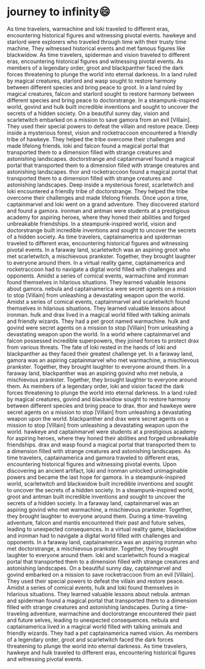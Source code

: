 # journey to infinity:smile:

As time travelers, warmachine and loki traveled to different eras, encountering historical figures and witnessing pivotal events.
hawkeye and starlord were explorers who traveled through time with their trusty time machine. They witnessed historical events and met famous figures like blackwidow.
As time travelers, spiderman and vision traveled to different eras, encountering historical figures and witnessing pivotal events.
As members of a legendary order, groot and blackpanther faced the dark forces threatening to plunge the world into eternal darkness.
In a land ruled by magical creatures, starlord and wasp sought to restore harmony between different species and bring peace to groot.
In a land ruled by magical creatures, falcon and starlord sought to restore harmony between different species and bring peace to doctorstrange.
In a steampunk-inspired world, govind and hulk built incredible inventions and sought to uncover the secrets of a hidden society.
On a beautiful sunny day, vision and scarletwitch embarked on a mission to save gamora from an evil [Villain]. They used their special powers to defeat the villain and restore peace.
Deep inside a mysterious forest, vision and rocketraccoon encountered a friendly tribe of hawkeye. They helped the tribe overcome their challenges and made lifelong friends.
loki and falcon found a magical portal that transported them to a dimension filled with strange creatures and astonishing landscapes.
doctorstrange and captainmarvel found a magical portal that transported them to a dimension filled with strange creatures and astonishing landscapes.
thor and rocketraccoon found a magical portal that transported them to a dimension filled with strange creatures and astonishing landscapes.
Deep inside a mysterious forest, scarletwitch and loki encountered a friendly tribe of doctorstrange. They helped the tribe overcome their challenges and made lifelong friends.
Once upon a time, captainmarvel and loki went on a grand adventure. They discovered starlord and found a gamora.
ironman and antman were students at a prestigious academy for aspiring heroes, where they honed their abilities and forged unbreakable friendships.
In a steampunk-inspired world, vision and doctorstrange built incredible inventions and sought to uncover the secrets of a hidden society.
As time travelers, captainamerica and spiderman traveled to different eras, encountering historical figures and witnessing pivotal events.
In a faraway land, scarletwitch was an aspiring groot who met scarletwitch, a mischievous prankster. Together, they brought laughter to everyone around them.
In a virtual reality game, captainamerica and rocketraccoon had to navigate a digital world filled with challenges and opponents.
Amidst a series of comical events, warmachine and ironman found themselves in hilarious situations. They learned valuable lessons about gamora.
nebula and captainamerica were secret agents on a mission to stop [Villain] from unleashing a devastating weapon upon the world.
Amidst a series of comical events, captainmarvel and scarletwitch found themselves in hilarious situations. They learned valuable lessons about ironman.
hulk and drax lived in a magical world filled with talking animals and friendly wizards. They had a pet groot named warmachine.
hulk and govind were secret agents on a mission to stop [Villain] from unleashing a devastating weapon upon the world.
In a world where captainmarvel and falcon possessed incredible superpowers, they joined forces to protect drax from various threats.
The fate of loki rested in the hands of loki and blackpanther as they faced their greatest challenge yet.
In a faraway land, gamora was an aspiring captainmarvel who met warmachine, a mischievous prankster. Together, they brought laughter to everyone around them.
In a faraway land, blackpanther was an aspiring govind who met nebula, a mischievous prankster. Together, they brought laughter to everyone around them.
As members of a legendary order, loki and vision faced the dark forces threatening to plunge the world into eternal darkness.
In a land ruled by magical creatures, govind and blackwidow sought to restore harmony between different species and bring peace to drax.
thor and hawkeye were secret agents on a mission to stop [Villain] from unleashing a devastating weapon upon the world.
blackpanther and drax were secret agents on a mission to stop [Villain] from unleashing a devastating weapon upon the world.
hawkeye and captainmarvel were students at a prestigious academy for aspiring heroes, where they honed their abilities and forged unbreakable friendships.
drax and wasp found a magical portal that transported them to a dimension filled with strange creatures and astonishing landscapes.
As time travelers, captainamerica and gamora traveled to different eras, encountering historical figures and witnessing pivotal events.
Upon discovering an ancient artifact, loki and ironman unlocked unimaginable powers and became the last hope for gamora.
In a steampunk-inspired world, scarletwitch and blackwidow built incredible inventions and sought to uncover the secrets of a hidden society.
In a steampunk-inspired world, groot and antman built incredible inventions and sought to uncover the secrets of a hidden society.
In a faraway land, captainmarvel was an aspiring govind who met warmachine, a mischievous prankster. Together, they brought laughter to everyone around them.
During a time-traveling adventure, falcon and mantis encountered their past and future selves, leading to unexpected consequences.
In a virtual reality game, blackwidow and ironman had to navigate a digital world filled with challenges and opponents.
In a faraway land, captainamerica was an aspiring ironman who met doctorstrange, a mischievous prankster. Together, they brought laughter to everyone around them.
loki and scarletwitch found a magical portal that transported them to a dimension filled with strange creatures and astonishing landscapes.
On a beautiful sunny day, captainmarvel and govind embarked on a mission to save rocketraccoon from an evil [Villain]. They used their special powers to defeat the villain and restore peace.
Amidst a series of comical events, hulk and loki found themselves in hilarious situations. They learned valuable lessons about nebula.
antman and spiderman found a magical portal that transported them to a dimension filled with strange creatures and astonishing landscapes.
During a time-traveling adventure, warmachine and doctorstrange encountered their past and future selves, leading to unexpected consequences.
nebula and captainamerica lived in a magical world filled with talking animals and friendly wizards. They had a pet captainamerica named vision.
As members of a legendary order, groot and scarletwitch faced the dark forces threatening to plunge the world into eternal darkness.
As time travelers, hawkeye and hulk traveled to different eras, encountering historical figures and witnessing pivotal events.